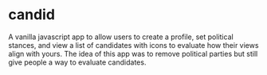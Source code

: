 # candid
A vanilla javascript app to allow users to create a profile, set political stances, and view a list of candidates with icons to evaluate how their views align with yours. The idea of this app was to remove political parties but still give people a way to evaluate candidates.
